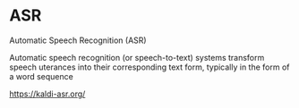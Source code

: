 # ASR
Automatic Speech Recognition (ASR)

Automatic speech recognition (or speech-to-text) systems
transform speech uterances into their corresponding text form,
typically in the form of a word sequence

https://kaldi-asr.org/
